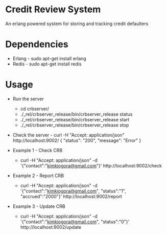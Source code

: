 # Credit Review System
An erlang powered system for storing and tracking credit defaulters

# Dependencies
* Erlang - sudo apt-get install erlang
* Redis - sudo apt-get install redis

# Usage
* Run the server
	* cd crbserver/
	* ./_rel/crbserver_release/bin/crbserver_release status
	* ./_rel/crbserver_release/bin/crbserver_release start
	* ./_rel/crbserver_release/bin/crbserver_release stop
* Check the server - curl -H "Accept: application/json" http://localhost:9002/
{
	"status": "200",
   	"message": "Error"
}

* Example 1 - Check CRB
	* curl -H "Accept: application/json" -d '{"contact":"kimkiogora@gmail.com"}' http://localhost:9002/check

* Example 2 - Report CRB
	* curl -H "Accept: application/json" -d '{"contact":"kimkiogora@gmail.com", "status":"1", "accrued":"2000"}' http://localhost:9002/report

* Example 3 - Update CRB
	* curl -H "Accept: application/json" -d '{"contact":"kimkiogora@gmail.com", "status":"0"}' http://localhost:9002/update

